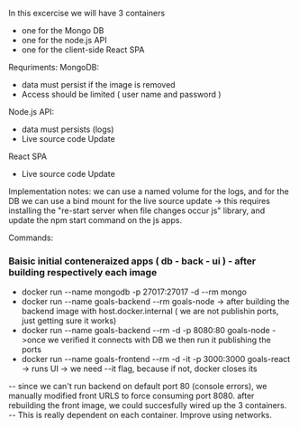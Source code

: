 In this excercise we will have 3 containers
- one for the Mongo DB 
- one for the node.js API
- one for the client-side React SPA

Requriments:
MongoDB: 
- data must persist if the image is removed
- Access should be limited ( user name and password )

Node.js API:
- data must persists (logs)
- Live source code Update

React SPA
- Live source code Update

Implementation notes:
we can use a named volume for the logs, and for the DB
we can use a bind mount for the live source update -> this requires installing the "re-start server when file changes occur js" library, and update the npm start command on the js apps.


Commands:

### Baisic initial conteneraized apps ( db - back - ui ) - after building respectively each image
- docker run --name mongodb -p 27017:27017 -d --rm mongo 
- docker run --name goals-backend --rm goals-node -> after building the backend image with host.docker.internal ( we are not publishin ports, just getting sure it works)
- docker run --name goals-backend --rm -d -p 8080:80 goals-node  ->once we verified it connects with DB we then run it publishing the ports
- docker run --name goals-frontend --rm -d -it -p 3000:3000 goals-react -> runs UI -> we need --it flag, because if not, docker closes its

-- since we can't run backend on default port 80 (console errors), we manually modified front URLS to force consuming port 8080. after rebuilding the front image, we could succesfully wired up the 3 containers. 
-- This is really dependent on each container. Improve using networks.